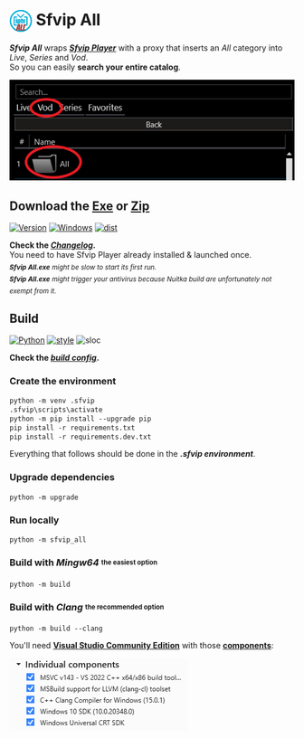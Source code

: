 # <img src="ressources/Sfvip%20All.png" width="40" align="center"> Sfvip All
***Sfvip All*** wraps ***[Sfvip Player](https://serbianforum-org.translate.goog/threads/sf-vip-plejer.878393/?_x_tr_sl=sr&_x_tr_tl=en)*** with a proxy that inserts an _All_ category into _Live_, _Series_ and _Vod_.  
So you can easily **search your entire catalog**.

<img src="ressources/all.png">

## Download the [**Exe**](https://github.com/sebdelsol/sfvip-all/raw/master/build/1.1.7/Sfvip%20All.exe) or [**Zip**](https://github.com/sebdelsol/sfvip-all/raw/master/build/1.1.7/Sfvip%20All.zip)
[![Version](https://img.shields.io/badge/Version-1.1.7-informational)](https://github.com/sebdelsol/sfvip-all/raw/master/build/1.1.7/Sfvip%20All.exe)
[![Windows](https://img.shields.io/badge/Windows-x64-white)](https://www.microsoft.com/windows/)
[![dist](https://img.shields.io/badge/Dist-Nuitka-fbdf79)](https://nuitka.net/)

**Check the [_Changelog_](build/changelog.md).**  
You need to have Sfvip Player already installed & launched once.  
<sub>_**Sfvip All.exe** might be slow to start its first run._</sub>  
<sub>_**Sfvip All.exe** might trigger your antivirus because Nuitka build are unfortunately not exempt from it._</sub>
## Build
[![Python](https://img.shields.io/badge/Python-3.11-fbdf79)](https://www.python.org/downloads/release/python-3113/)
[![style](https://img.shields.io/badge/Style-Black-000000)](https://github.com/psf/black)
![sloc](https://img.shields.io/badge/Loc-1778-informational)

**Check the [_build config_](build_config.py).**
### Create the environment
```console
python -m venv .sfvip
.sfvip\scripts\activate
python -m pip install --upgrade pip
pip install -r requirements.txt
pip install -r requirements.dev.txt
```
Everything that follows should be done in the ***.sfvip environment***.
### Upgrade dependencies
```console
python -m upgrade
```
### Run locally
```console
python -m sfvip_all
```
### Build with ***Mingw64*** <sub><sup>the easiest option</sup></sub>
```console
python -m build
```
### Build with ***Clang*** <sub><sup>the recommended option</sup></sub>
```console
python -m build --clang
```
You'll need [**Visual Studio Community Edition**](https://www.visualstudio.com/en-us/downloads/download-visual-studio-vs.aspx) with those [**components**](ressources/.vsconfig):

<img src="ressources/VS.png">